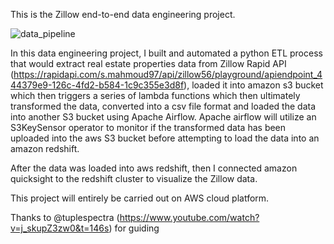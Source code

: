   This is the Zillow end-to-end data engineering project. 

![data_pipeline](https://github.com/user-attachments/assets/7ad8fbf8-c6a9-420e-afbf-4845c895b7fd)

  In this data engineering project, I built and automated a python ETL process that would extract real estate properties data from Zillow Rapid API (https://rapidapi.com/s.mahmoud97/api/zillow56/playground/apiendpoint_444379e9-126c-4fd2-b584-1c9c355e3d8f), loaded it into amazon s3 bucket which then triggers a series of lambda functions which then ultimately transformed the data, converted into a csv file format and loaded the data into another S3 bucket using Apache Airflow. Apache airflow will utilize an S3KeySensor operator to monitor if the transformed data has been uploaded into the aws S3 bucket before attempting to load the data into an amazon redshift. 

  After the data was loaded into aws redshift, then I connected amazon quicksight to the redshift cluster to visualize the Zillow data.

  This project will entirely be carried out on AWS cloud platform.

  Thanks to @tuplespectra (https://www.youtube.com/watch?v=j_skupZ3zw0&t=146s) for guiding
